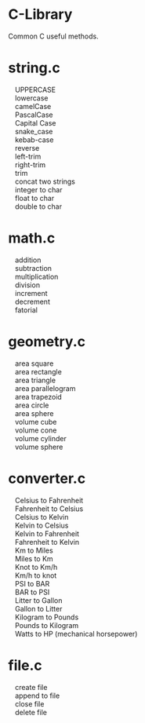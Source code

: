# C-Library
Common C useful methods.

# string.c           <br>
&emsp;UPPERCASE      <br>
&emsp;lowercase      <br>
&emsp;camelCase      <br>
&emsp;PascalCase     <br>
&emsp;Capital Case   <br>
&emsp;snake_case     <br>
&emsp;kebab-case     <br>
&emsp;reverse        <br>
&emsp;left-trim      <br>
&emsp;right-trim     <br>
&emsp;trim           <br>
&emsp;concat two strings<br>
&emsp;integer to char<br>
&emsp;float to char  <br>
&emsp;double to char <br>
# math.c             <br>
&emsp;addition       <br>
&emsp;subtraction    <br>
&emsp;multiplication <br>
&emsp;division       <br>
&emsp;increment      <br>
&emsp;decrement      <br>
&emsp;fatorial       <br>
# geometry.c         <br>
&emsp;area square    <br>
&emsp;area rectangle <br>
&emsp;area triangle  <br>
&emsp;area parallelogram<br>
&emsp;area trapezoid <br>
&emsp;area circle    <br>
&emsp;area sphere    <br>
&emsp;volume cube    <br>
&emsp;volume cone    <br>
&emsp;volume cylinder<br>
&emsp;volume sphere  <br>
# converter.c        <br>
&emsp;Celsius to Fahrenheit<br>
&emsp;Fahrenheit to Celsius<br>
&emsp;Celsius to Kelvin    <br>
&emsp;Kelvin to Celsius    <br>
&emsp;Kelvin to Fahrenheit <br>
&emsp;Fahrenheit to Kelvin <br>
&emsp;Km to Miles          <br>
&emsp;Miles to Km          <br>
&emsp;Knot to Km/h         <br>
&emsp;Km/h to knot         <br>
&emsp;PSI to BAR           <br>
&emsp;BAR to PSI           <br>
&emsp;Litter to Gallon     <br>
&emsp;Gallon to Litter     <br>
&emsp;Kilogram to Pounds   <br>
&emsp;Pounds to Kilogram   <br>
&emsp;Watts to HP (mechanical horsepower) <br>
# file.c                   <br>
&emsp;create file          <br>
&emsp;append to file       <br>
&emsp;close file           <br>
&emsp;delete file          <br>
